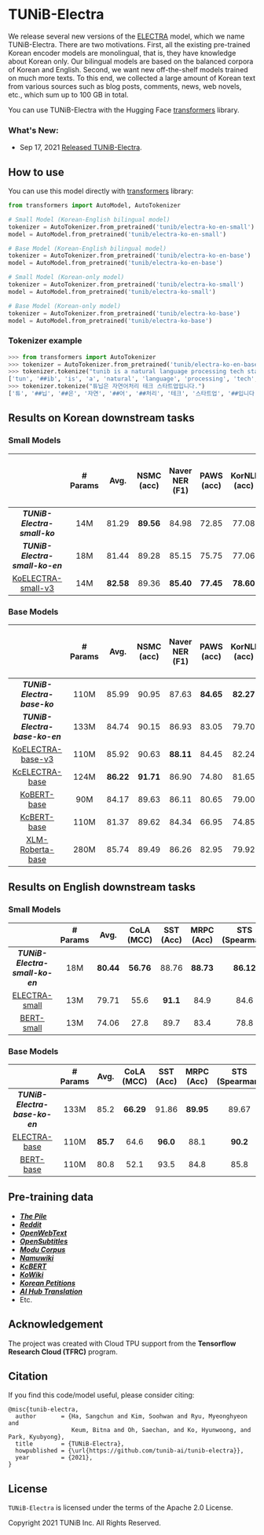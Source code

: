 # TUNiB-Electra
  
We release several new versions of the [ELECTRA](https://arxiv.org/abs/2003.10555) model, which we name TUNiB-Electra. There are two motivations. First, all the existing pre-trained Korean encoder models are monolingual, that is, they have knowledge about Korean only. Our bilingual models are based on the balanced corpora of Korean and English. Second, we want new off-the-shelf models trained on much more texts. To this end, we collected a large amount of Korean text from various sources such as blog posts, comments, news, web novels, etc., which sum up to 100 GB in total.

You can use TUNiB-Electra with the Hugging Face [transformers](https://github.com/huggingface/transformers) library.  
  
### What's New:

- Sep 17, 2021 [Released TUNiB-Electra](https://github.com/tunib-ai/tunib-electra). 
  
## How to use
  
You can use this model directly with [transformers](https://github.com/huggingface/transformers) library:
  
```python
from transformers import AutoModel, AutoTokenizer

# Small Model (Korean-English bilingual model)
tokenizer = AutoTokenizer.from_pretrained('tunib/electra-ko-en-small')
model = AutoModel.from_pretrained('tunib/electra-ko-en-small')

# Base Model (Korean-English bilingual model)
tokenizer = AutoTokenizer.from_pretrained('tunib/electra-ko-en-base')
model = AutoModel.from_pretrained('tunib/electra-ko-en-base')

# Small Model (Korean-only model)
tokenizer = AutoTokenizer.from_pretrained('tunib/electra-ko-small')
model = AutoModel.from_pretrained('tunib/electra-ko-small')

# Base Model (Korean-only model)
tokenizer = AutoTokenizer.from_pretrained('tunib/electra-ko-base')
model = AutoModel.from_pretrained('tunib/electra-ko-base')
```

### Tokenizer example

```python
>>> from transformers import AutoTokenizer
>>> tokenizer = AutoTokenizer.from_pretrained('tunib/electra-ko-en-base')
>>> tokenizer.tokenize("tunib is a natural language processing tech startup.")
['tun', '##ib', 'is', 'a', 'natural', 'language', 'processing', 'tech', 'startup', '.']
>>> tokenizer.tokenize("튜닙은 자연어처리 테크 스타트업입니다.")
['튜', '##닙', '##은', '자연', '##어', '##처리', '테크', '스타트업', '##입니다', '.']
```
  
## Results on Korean downstream tasks
  
### Small Models
  
|                       |**# Params** |**Avg.**| **NSMC**<br/>(acc) | **Naver NER**<br/>(F1) | **PAWS**<br/>(acc) | **KorNLI**<br/>(acc) | **KorSTS**<br/>(spearman) | **Question Pair**<br/>(acc) | **KorQuaD (Dev)**<br/>(EM/F1) |**Korean-Hate-Speech (Dev)**<br/>(F1)| 
|  :----------------:| :----------------: | :--------------------: | :----------------: | :------------------: | :-----------------------: | :-------------------------: | :---------------------------: | :---------------------------: | :---------------------------: | :----------------: |
|***TUNiB-Electra-small-ko*** |   14M |  81.29|  **89.56**      |        84.98         |     72.85   |   77.08   |    78.76   | **94.98**  | 61.17 / 87.64  |  **64.50** |
|***TUNiB-Electra-small-ko-en*** |  18M |   81.44 | 89.28   |      85.15         |  75.75       | 77.06     | 77.61 | 93.79  | 80.55 / 89.77      |63.13 |
| [KoELECTRA-small-v3](https://github.com/monologg/KoELECTRA)    | 14M |  **82.58** | 89.36   |      **85.40**	     |    **77.45**    |    **78.60**    |       **80.79**      |     94.85    | **82.11 / 91.13**	|  63.07 | 

### Base Models
  
|                       |**# Params** |**Avg.**| **NSMC**<br/>(acc) | **Naver NER**<br/>(F1) | **PAWS**<br/>(acc) | **KorNLI**<br/>(acc) | **KorSTS**<br/>(spearman) | **Question Pair**<br/>(acc) | **KorQuaD (Dev)**<br/>(EM/F1) |**Korean-Hate-Speech (Dev)**<br/>(F1)|
|  :----------------:| :----------------: | :--------------------: | :----------------: | :------------------: | :-----------------------: | :-------------------------: | :---------------------------: | :---------------------------: | :---------------------------: | :----------------: |
|***TUNiB-Electra-base-ko*** |  110M | 85.99 |  90.95 |    87.63         |   **84.65**   | **82.27**   |    85.00   |  95.77 |   64.01 / 90.32   |**71.40** |
|***TUNiB-Electra-base-ko-en*** |  133M |84.74 	|90.15      |        86.93         |    83.05      |  79.70    |  82.23 | 95.64  | 83.61 / 92.37     |67.86 |
| [KoELECTRA-base-v3](https://github.com/monologg/KoELECTRA)    |  110M | 85.92   |90.63   |      **88.11**	     |    84.45    |    82.24    |       **85.53**      |     95.25      | **84.83 / 93.45**	     |  67.61 |
| [KcELECTRA-base](https://github.com/Beomi/KcELECTRA) | 124M|  **86.22**     |**91.71**      |         86.90          |       74.80        |        81.65         |           82.65           |          **95.78**          |         70.60 / 90.11         |  |
| [KoBERT-base](https://github.com/SKTBrain/KoBERT)        |  90M  |   84.17       |  89.63        |         86.11          |       80.65        |        79.00         |           79.64           |            93.93            |         52.81 / 80.27         |  |
| [KcBERT-base](https://github.com/Beomi/KcBERT)         |   110M    |   81.37    | 89.62        |         84.34          |       66.95        |        74.85         |           75.57           |            93.93            |         60.25 / 84.39         |  |
| [XLM-Roberta-base](https://github.com/pytorch/fairseq/tree/master/examples/xlmr)   | 280M  |  85.74    |89.49        |         86.26          |       82.95        |        79.92         |           79.09           |            93.53            |         64.70 / 88.94         |  |


  
## Results on English downstream tasks
 
### Small Models
  
|                       |**# Params** | **Avg.** |**CoLA**<br/>(MCC) | **SST**<br/>(Acc) |MRPC<br/>(Acc)| **STS**<br/>(Spearman) | **QQP**<br/>(Acc) | **MNLI**<br/>(Acc) | **QNLI**<br/>(Acc) | **RTE**<br/>(Acc) | 
|  :----------------:| :----------------: | :--------------------: | :----------------: | :------------------: | :-----------------------: | :-------------------------: | :---------------------------: | :---------------------------: | :---------------------------: | :---------------------------: |
|***TUNiB-Electra-small-ko-en*** |  18M | **80.44**  |	**56.76**       | 88.76       |   **88.73**      |  **86.12**     |  **88.66**  | 79.03   |  87.26    |**68.23** | 
|[ELECTRA-small](https://github.com/google-research/electra) | 13M |  79.71 | 	55.6      |     **91.1**            | 84.9|  84.6      |   88.0   | **81.6**  | **88.3**  |  63.6    | 
|[BERT-small](https://github.com/google-research/bert) |  13M |  74.06|	27.8      |      89.7           | 83.4|   78.8     |  87.0    | 77.6  |  86.4 | 61.8     | 

  
### Base Models
 
|                       |**# Params** | **Avg.** |**CoLA**<br/>(MCC) | **SST**<br/>(Acc) |MRPC<br/>(Acc)| **STS**<br/>(Spearman) | **QQP**<br/>(Acc) | **MNLI**<br/>(Acc) | **QNLI**<br/>(Acc) | **RTE**<br/>(Acc) | 
|  :----------------:| :----------------: | :--------------------: | :----------------: | :------------------: | :-----------------------: | :-------------------------: | :---------------------------: | :---------------------------: | :---------------------------: | :---------------------------: |
|***TUNiB-Electra-base-ko-en***  | 133M |	 85.2| **66.29** |  91.86      |    **89.95**     | 89.67     |  **90.75** | 84.72  |    91.40 |**76.90**| 
|[ELECTRA-base](https://github.com/google-research/electra) | 110M |   **85.7** |	64.6     |     **96.0**           | 88.1|  **90.2**     |    89.5   |  **88.5**  |  **93.1**      |  75.2    | 
|[BERT-base](https://github.com/google-research/bert) | 110M |   80.8| 	52.1      |      93.5           |  84.8|    85.8     |  89.2   | 84.6        |   90.5       |  66.4    | 

 
## Pre-training data
 
- [***The Pile***](https://github.com/EleutherAI/the-pile)
- [***Reddit***](https://github.com/PolyAI-LDN/conversational-datasets/tree/master/reddit)
- [***OpenWebText***](https://github.com/jcpeterson/openwebtext)
- [***OpenSubtitles***](https://opus.nlpl.eu/OpenSubtitles-v2018.php)
- [***Modu Corpus***](https://corpus.korean.go.kr/)
- [***Namuwiki***](https://github.com/lovit/namuwikitext)
- [***KcBERT***](https://ko-nlp.github.io/Korpora/ko-docs/corpuslist/korean_comments.html)
- [***KoWiki***](https://ko-nlp.github.io/Korpora/ko-docs/corpuslist/kowikitext.html)
- [***Korean Petitions***](https://ko-nlp.github.io/Korpora/ko-docs/corpuslist/korean_petitions.html)
- [***AI Hub Translation***](https://ko-nlp.github.io/Korpora/ko-docs/corpuslist/korean_parallel_koen_news.html)
- Etc.   

## Acknowledgement

The project was created with Cloud TPU support from the **Tensorflow Research Cloud (TFRC)** program. 
  
## Citation
  
If you find this code/model useful, please consider citing:
  
```
@misc{tunib-electra,
  author       = {Ha, Sangchun and Kim, Soohwan and Ryu, Myeonghyeon and
                  Keum, Bitna and Oh, Saechan, and Ko, Hyunwoong, and Park, Kyubyong},
  title        = {TUNiB-Electra},
  howpublished = {\url{https://github.com/tunib-ai/tunib-electra}},
  year         = {2021},
}
```
  
## License
  
`TUNiB-Electra` is licensed under the terms of the Apache 2.0 License.   
  
Copyright 2021 TUNiB Inc. All Rights Reserved.

